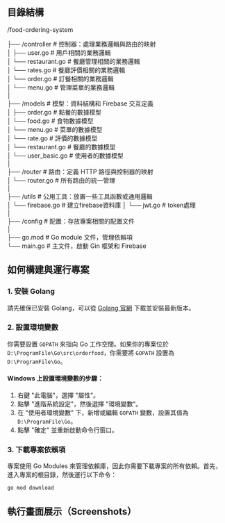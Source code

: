 ## 目錄結構

/food-ordering-system

├── /controller  # 控制器：處理業務邏輯與路由的映射  
│    ├── user.go            # 用戶相關的業務邏輯  
│    └── restaurant.go      # 餐廳管理相關的業務邏輯  
│    └── rates.go           # 餐廳評價相關的業務邏輯  
│    └── order.go           # 訂餐相關的業務邏輯  
│    └── menu.go            # 管理菜單的業務邏輯  
│  
├── /models  # 模型：資料結構和 Firebase 交互定義  
│    ├── order.go       # 點餐的數據模型  
│    └── food.go        # 食物數據模型  
│    └── menu.go        # 菜單的數據模型  
│    └── rate.go        # 評價的數據模型  
│    └── restaurant.go  # 餐廳的數據模型  
│    └── user_basic.go  # 使用者的數據模型  
│  
├── /router  # 路由：定義 HTTP 路徑與控制器的映射  
│    └── router.go  # 所有路由的統一管理  
│  
├── /utils  # 公用工具：放置一些工具函數或通用邏輯  
│    └── firebase.go  # 建立firebase資料庫
│    └── jwt.go       # token處理  
│  
├── /config  # 配置：存放專案相關的配置文件  
│  
├── go.mod  # Go module 文件，管理依賴項  
└── main.go  # 主文件，啟動 Gin 框架和 Firebase


## 如何構建與運行專案

### 1. 安裝 Golang

請先確保已安裝 Golang，可以從 [Golang 官網](https://golang.org/dl/) 下載並安裝最新版本。

### 2. 設置環境變數

你需要設置 `GOPATH` 來指向 Go 工作空間。如果你的專案位於 `D:\ProgramFile\Go\src\orderfood`，你需要將 `GOPATH` 設置為 `D:\ProgramFile\Go`。

#### Windows 上設置環境變數的步驟：

1. 右鍵 "此電腦"，選擇 "屬性"。
2. 點擊 "進階系統設定"，然後選擇 "環境變數"。
3. 在 "使用者環境變數" 下，新增或編輯 `GOPATH` 變數，設置其值為 `D:\ProgramFile\Go`。
4. 點擊 "確定" 並重新啟動命令行窗口。

### 3. 下載專案依賴項

專案使用 Go Modules 來管理依賴庫，因此你需要下載專案的所有依賴。首先，進入專案的根目錄，然後運行以下命令：

```bash
go mod download
```

## 執行畫面展示（Screenshots）

